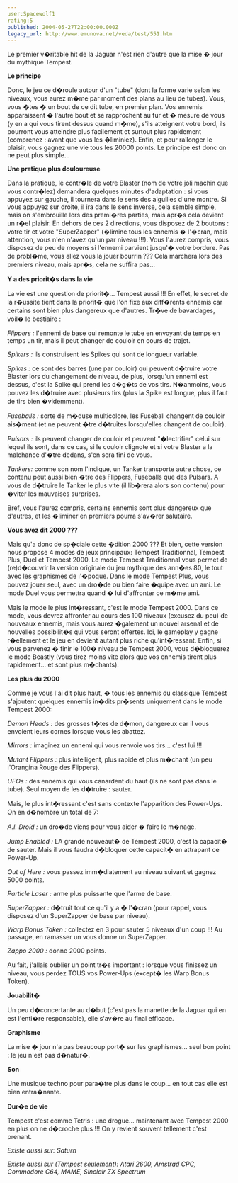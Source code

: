 ```yaml
---
user:Spacewolf1
rating:5
published: 2004-05-27T22:00:00.000Z
legacy_url: http://www.emunova.net/veda/test/551.htm
---
```

Le premier v�ritable hit de la Jaguar n'est rien d'autre que la mise � jour du mythique Tempest.  

  

**Le principe**  

Donc, le jeu ce d�roule autour d'un "tube" (dont la forme varie selon les niveaux, vous aurez m�me par moment des plans au lieu de tubes). Vous, vous �tes � un bout de ce dit tube, en premier plan. Vos ennemis apparaissent � l'autre bout et se rapprochent au fur et � mesure de vous (y en a qui vous tirent dessus quand m�me), s'ils atteignent votre bord, ils pourront vous atteindre plus facilement et surtout plus rapidement (comprenez : avant que vous les �liminiez). Enfin, et pour rallonger le plaisir, vous gagnez une vie tous les 20000 points. Le principe est donc on ne peut plus simple...  

  

**Une pratique plus douloureuse**  

Dans la pratique, le contr�le de votre Blaster (nom de votre joli machin que vous contr�lez) demandera quelques minutes d'adaptation : si vous appuyez sur gauche, il tournera dans le sens des aiguilles d'une montre. Si vous appuyez sur droite, il ira dans le sens inverse, cela semble simple, mais on s'embrouille lors des premi�res parties, mais apr�s cela devient un r�el plaisir. En dehors de ces 2 directions, vous disposez de 2 boutons : votre tir et votre "SuperZapper" (�limine tous les ennemis � l'�cran, mais attention, vous n'en n'avez qu'un par niveau !!!). Vous l'aurez compris, vous disposez de peu de moyens si l'ennemi parvient jusqu'� votre bordure. Pas de probl�me, vous allez vous la jouer bourrin ??? Cela marchera lors des premiers niveau, mais apr�s, cela ne suffira pas...  

  

**Y a des priorit�s dans la vie**  

La vie est une question de priorit�... Tempest aussi !!! En effet, le secret de la r�ussite tient dans la priorit� que l'on fixe aux diff�rents ennemis car certains sont bien plus dangereux que d'autres. Tr�ve de bavardages, voil� le bestiaire :  

_Flippers :_ l'ennemi de base qui remonte le tube en envoyant de temps en temps un tir, mais il peut changer de couloir en cours de trajet.  

_Spikers :_ ils construisent les Spikes qui sont de longueur variable.  

_Spikes :_ ce sont des barres (une par couloir) qui peuvent d�truire votre Blaster lors du changement de niveau, de plus, lorsqu'un ennemi est dessus, c'est la Spike qui prend les d�g�ts de vos tirs. N�anmoins, vous pouvez les d�truire avec plusieurs tirs (plus la Spike est longue, plus il faut de tirs bien �videmment).  

_Fuseballs :_ sorte de m�duse multicolore, les Fuseball changent de couloir ais�ment (et ne peuvent �tre d�truites lorsqu'elles changent de couloir).  

_Pulsars :_ ils peuvent changer de couloir et peuvent "�lectrifier" celui sur lequel ils sont, dans ce cas, si le couloir clignote et si votre Blaster a la malchance d'�tre dedans, s'en sera fini de vous.  

_Tankers:_ comme son nom l'indique, un Tanker transporte autre chose, ce contenu peut aussi bien �tre des Flippers, Fuseballs que des Pulsars. A vous de d�truire le Tanker le plus vite (il lib�rera alors son contenu) pour �viter les mauvaises surprises.  

Bref, vous l'aurez compris, certains ennemis sont plus dangereux que d'autres, et les �liminer en premiers pourra s'av�rer salutaire.  

  

**Vous avez dit 2000 ???**  

Mais qu'a donc de sp�ciale cette �dition 2000 ??? Et bien, cette version nous propose 4 modes de jeux principaux: Tempest Traditionnal, Tempest Plus, Duel et Tempest 2000\. Le mode Tempest Traditionnal vous permet de (re)d�couvrir la version originale du jeu mythique des ann�es 80, le tout avec les graphismes de l'�poque. Dans le mode Tempest Plus, vous pouvez jouer seul, avec un dro�de ou bien faire �quipe avec un ami. Le mode Duel vous permettra quand � lui d'affronter ce m�me ami.  

Mais le mode le plus int�ressant, c'est le mode Tempest 2000\. Dans ce mode, vous devrez affronter au cours des 100 niveaux (excusez du peu) de nouveaux ennemis, mais vous aurez �galement un nouvel arsenal et de nouvelles possibilit�s qui vous seront offertes. Ici, le gameplay y gagne r�ellement et le jeu en devient autant plus riche qu'int�ressant. Enfin, si vous parvenez � finir le 100� niveau de Tempest 2000, vous d�bloquerez le mode Beastly (vous tirez moins vite alors que vos ennemis tirent plus rapidement... et sont plus m�chants).  

  

**Les plus du 2000**  

Comme je vous l'ai dit plus haut, � tous les ennemis du classique Tempest s'ajoutent quelques ennemis in�dits pr�sents uniquement dans le mode Tempest 2000:  

_Demon Heads :_ des grosses t�tes de d�mon, dangereux car il vous envoient leurs cornes lorsque vous les abattez.  

_Mirrors :_ imaginez un ennemi qui vous renvoie vos tirs... c'est lui !!!  

_Mutant Flippers :_ plus intelligent, plus rapide et plus m�chant (un peu l'Orangina Rouge des Flippers).  

_UFOs :_ des ennemis qui vous canardent du haut (ils ne sont pas dans le tube). Seul moyen de les d�truire : sauter.  

Mais, le plus int�ressant c'est sans contexte l'apparition des Power-Ups. On en d�nombre un total de 7:  

_A.I. Droid :_ un dro�de viens pour vous aider � faire le m�nage.  

_Jump Enabled :_ LA grande nouveaut� de Tempest 2000, c'est la capacit� de sauter. Mais il vous faudra d�bloquer cette capacit� en attrapant ce Power-Up.  

_Out of Here :_ vous passez imm�diatement au niveau suivant et gagnez 5000 points.  

_Particle Laser :_ arme plus puissante que l'arme de base.  

_SuperZapper :_ d�truit tout ce qu'il y a � l'�cran (pour rappel, vous disposez d'un SuperZapper de base par niveau).  

_Warp Bonus Token :_ collectez en 3 pour sauter 5 niveaux d'un coup !!! Au passage, en ramasser un vous donne un SuperZapper.  

_Zappo 2000 :_ donne 2000 points.  

Au fait, j'allais oublier un point tr�s important : lorsque vous finissez un niveau, vous perdez TOUS vos Power-Ups (except� les Warp Bonus Token).  

  

  

  

**Jouabilit�**  

Un peu d�concertante au d�but (c'est pas la manette de la Jaguar qui en est l'enti�re responsable), elle s'av�re au final efficace.  

**Graphisme**  

La mise � jour n'a pas beaucoup port� sur les graphismes... seul bon point : le jeu n'est pas d�natur�.  

**Son**  

Une musique techno pour para�tre plus dans le coup... en tout cas elle est bien entra�nante.  

**Dur�e de vie**  

Tempest c'est comme Tetris : une drogue... maintenant avec Tempest 2000 en plus on ne d�croche plus !!! On y revient souvent tellement c'est prenant.  

  

_Existe aussi sur:_ _Saturn_  

_Existe aussi sur (Tempest seulement):_ _Atari 2600, Amstrad CPC, Commodore C64, MAME, Sinclair ZX Spectrum_